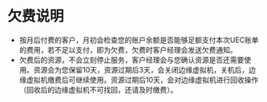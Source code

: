 # 欠费说明

- 按月后付费的客户，月初会检查您的账户余额是否能够足额支付本次UEC账单的费用，若不足以支付，即为欠费，欠费时客户经理会发送欠费通知。
- 欠费后的资源，不会立刻停止服务，客户经理会与您确认资源是否还需要使用。资源会为您保留10天，资源过期后3天，会关闭边缘虚拟机，关机后，边缘虚拟机缴费后可继续使用。资源过期后10天，会对边缘虚拟机进行回收操作（回收后的边缘虚拟机不可找回，还请及时缴费）。

